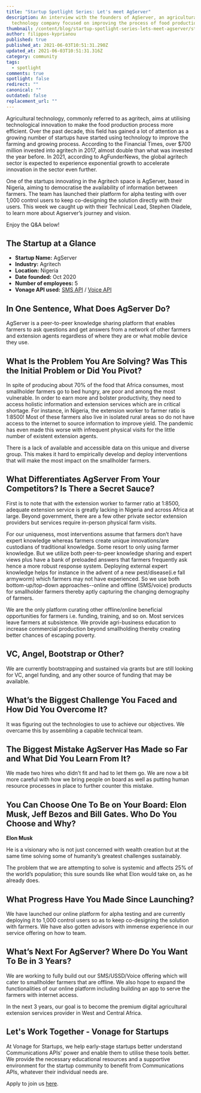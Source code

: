 ```yaml
---
title: "Startup Spotlight Series: Let's meet AgServer"
description: An interview with the founders of AgServer, an agricultural
  technology company focused on improving the process of food production.
thumbnail: /content/blog/startup-spotlight-series-lets-meet-agserver/startups_agserver_1200x600-1-.png
author: filippos-kyprianou
published: true
published_at: 2021-06-03T10:51:31.290Z
updated_at: 2021-06-03T10:51:31.316Z
category: community
tags:
  - spotlight
comments: true
spotlight: false
redirect: ""
canonical: ""
outdated: false
replacement_url: ""
---
```

Agricultural technology, commonly referred to as agritech, aims at utilising technological innovation to make the food production process more efficient. Over the past decade, this field has gained a lot of attention as a growing number of startups have started using technology to improve the farming and growing process.
According to the Financial Times, over $700 million invested into agritech in 2017, almost double than what was invested the year before. In 2021, according to AgFunderNews, the global agritech sector is expected to experience exponential growth to accelerate innovation in the sector even further.

One of the startups innovating in the Agritech space is AgServer, based in Nigeria, aiming to democratise the availability of information between farmers. The team has launched their platform for alpha testing with over 1,000 control users to keep co-designing the solution directly with their users. This week we caught up with their Technical Lead, Stephen Oladele, to learn more about Agserver’s journey and vision.

Enjoy the Q&A below!

## The Startup at a Glance

* **Startup Name:** AgServer 
* **Industry:** Agritech
* **Location:** Nigeria
* **Date founded:** Oct 2020
* **Number of employees:** 5
* **Vonage API used:** [SMS API](https://developer.vonage.com/messaging/sms/overview) / [Voice API](https://developer.vonage.com/voice/voice-api/overview)

## In One Sentence, What Does AgServer Do?

AgServer is a peer-to-peer knowledge sharing platform that enables farmers to ask questions and get answers from a network of other farmers and extension agents regardless of where they are or what mobile device they use.

## What Is the Problem You Are Solving? Was This the Initial Problem or Did You Pivot?

In spite of producing about 70% of the food that Africa consumes, most smallholder farmers go to bed hungry, are poor and among the most vulnerable. In order to earn more and bolster productivity, they need to access holistic information and extension services which are in critical shortage. For instance, in Nigeria, the extension worker to farmer ratio is 1:8500! Most of these farmers also live in isolated rural areas so do not have access to the internet to source information to improve yield. The pandemic has even made this worse with infrequent physical visits for the little number of existent extension agents.

There is a lack of available and accessible data on this unique and diverse group. This makes it hard to empirically develop and deploy interventions that will make the most impact on the smallholder farmers.

## What Differentiates AgServer From Your Competitors? Is There a Secret Sauce?

First is to note that with the extension worker to farmer ratio at 1:8500, adequate extension service is greatly lacking in Nigeria and across Africa at large. Beyond government, there are a few other private sector extension providers but services require in-person physical farm visits.

For our uniqueness, most interventions assume that farmers don’t have expert knowledge whereas farmers create unique innovations/are custodians of traditional knowledge. Some resort to only using farmer knowledge. But we utilize both peer-to-peer knowledge sharing and expert views plus have a bank of preloaded answers that farmers frequently ask hence a more robust response system. Deploying external expert knowledge helps for instance in the advent of a new pest/disease(i.e fall armyworm) which farmers may not have experienced. So we use both bottom-up/top-down approaches--online and offline (SMS/voice) products for smallholder farmers thereby aptly
capturing the changing demography of farmers.

We are the only platform curating other offline/online beneficial opportunities for farmers i.e. funding, training, and so on. Most services leave farmers at subsistence. We provide agri-business education to increase commercial production beyond smallholding thereby creating better chances of escaping poverty.

## VC, Angel, Bootstrap or Other?

We are currently bootstrapping and sustained via grants but are still looking for VC, angel funding, and any other source of funding that may be available.

## What’s the Biggest Challenge You Faced and How Did You Overcome It?

It was figuring out the technologies to use to achieve our objectives. We overcame this by assembling a capable technical team.

## The Biggest Mistake AgServer Has Made so Far and What Did You Learn From It?

We made two hires who didn’t fit and had to let them go. We are now a bit more careful with how we bring people on board as well as putting human resource processes in place to further counter this mistake.

## You Can Choose One To Be on Your Board: Elon Musk, Jeff Bezos and Bill Gates. Who Do You Choose and Why? 

**Elon Musk**

He is a visionary who is not just concerned with wealth creation but at the same time solving some of humanity’s greatest challenges sustainably.

The problem that we are attempting to solve is systemic and affects 25% of the world’s population; this sure sounds like what Elon would take on, as he already does.

## What Progress Have You Made Since Launching?
 
We have launched our online platform for alpha testing and are currently deploying it to 1,000 control users so as to keep co-designing the solution with farmers. We have also gotten advisors with immense experience in our service offering on how to team.

## What’s Next For AgServer? Where Do You Want To Be in 3 Years?

We are working to fully build out our SMS/USSD/Voice offering which will cater to smallholder farmers that are offline. We also hope to expand the functionalities of our online platform including building an app to serve the farmers with internet access. 

In the next 3 years, our goal is to become the premium digital agricultural extension services provider in West and Central Africa.

## Let's Work Together - Vonage for Startups

At Vonage for Startups, we help early-stage startups better understand Communications APIs' power and enable them to utilise these tools better. We provide the necessary educational resources and a supportive environment for the startup community to benefit from Communications APIs, whatever their individual needs are.

Apply to join us [here](https://vonage.dev/3d093hA).



